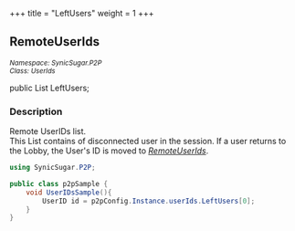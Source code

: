 +++
title = "LeftUsers"
weight = 1
+++
## RemoteUserIds
<small>*Namespace: SynicSugar.P2P* <br>
*Class: UserIds* </small>

public List<UserId> LeftUsers;


### Description
Remote UserIDs list.<br>
This List contains of disconnected user in the session. If a user returns to the Lobby, the User's ID is moved to *[RemoteUserIds](../UserIds/remoteuserids)*.


```cs
using SynicSugar.P2P;

public class p2pSample {
    void UserIDsSample(){
        UserID id = p2pConfig.Instance.userIds.LeftUsers[0];
    }
}
```
